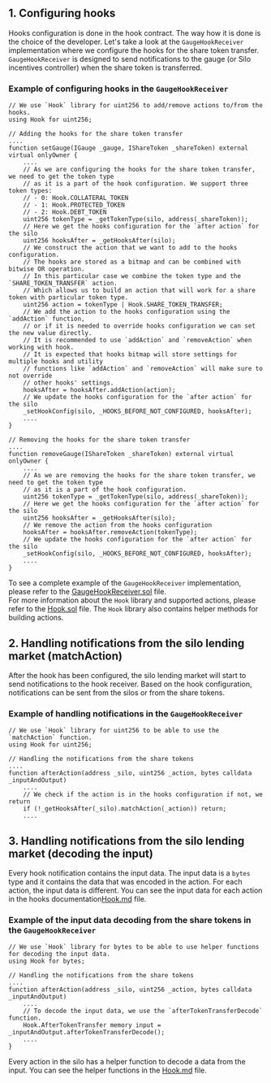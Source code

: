 ## 1. Configuring hooks
Hooks configuration is done in the hook contract. The way how it is done is the choice of the developer.
Let's take a look at the `GaugeHookReceiver` implementation where we configure the hooks for the share token transfer.
`GaugeHookReceiver` is designed to send notifications to the gauge (or Silo incentives controller) when the share token is transferred.

### Example of configuring hooks in the `GaugeHookReceiver`

```solidity
// We use `Hook` library for uint256 to add/remove actions to/from the hooks.
using Hook for uint256;

// Adding the hooks for the share token transfer
....
function setGauge(IGauge _gauge, IShareToken _shareToken) external virtual onlyOwner {
    ....
    // As we are configuring the hooks for the share token transfer, we need to get the token type
    // as it is a part of the hook configuration. We support three token types:
    // - 0: Hook.COLLATERAL_TOKEN
    // - 1: Hook.PROTECTED_TOKEN
    // - 2: Hook.DEBT_TOKEN
    uint256 tokenType = _getTokenType(silo, address(_shareToken));
    // Here we get the hooks configuration for the `after action` for the silo
    uint256 hooksAfter = _getHooksAfter(silo);
    // We construct the action that we want to add to the hooks configuration.
    // The hooks are stored as a bitmap and can be combined with bitwise OR operation.
    // In this particular case we combine the token type and the `SHARE_TOKEN_TRANSFER` action.
    // Which allows us to build an action that will work for a share token with particular token type.
    uint256 action = tokenType | Hook.SHARE_TOKEN_TRANSFER;
    // We add the action to the hooks configuration using the `addAction` function,
    // or if it is needed to override hooks configuration we can set the new value directly.
    // It is recommended to use `addAction` and `removeAction` when working with hook.
    // It is expected that hooks bitmap will store settings for multiple hooks and utility
    // functions like `addAction` and `removeAction` will make sure to not override
    // other hooks' settings.
    hooksAfter = hooksAfter.addAction(action);
    // We update the hooks configuration for the `after action` for the silo
    _setHookConfig(silo, _HOOKS_BEFORE_NOT_CONFIGURED, hooksAfter);
    ....
}

// Removing the hooks for the share token transfer
....
function removeGauge(IShareToken _shareToken) external virtual onlyOwner {
    ....
    // As we are removing the hooks for the share token transfer, we need to get the token type
    // as it is a part of the hook configuration.
    uint256 tokenType = _getTokenType(silo, address(_shareToken));
    // Here we get the hooks configuration for the `after action` for the silo
    uint256 hooksAfter = _getHooksAfter(silo);
    // We remove the action from the hooks configuration
    hooksAfter = hooksAfter.removeAction(tokenType);
    // We update the hooks configuration for the `after action` for the silo
    _setHookConfig(silo, _HOOKS_BEFORE_NOT_CONFIGURED, hooksAfter);
    ....
}
```
To see a complete example of the `GaugeHookReceiver` implementation, please refer to the [GaugeHookReceiver.sol](https://github.com/silo-finance/silo-contracts-v2/blob/develop/silo-core/contracts/utils/hook-receivers/gauge/GaugeHookReceiver.sol) file. \
For more information about the `Hook` library and supported actions, please refer to the [Hook.sol](https://github.com/silo-finance/silo-contracts-v2/blob/develop/silo-core/contracts/lib/Hook.sol) file.
The `Hook` library also contains helper methods for building actions.

## 2. Handling notifications from the silo lending market (matchAction)
After the hook has been configured, the silo lending market will start to send notifications to the hook receiver. Based on the hook configuration, notifications can be sent from the silos or from the share tokens.

### Example of handling notifications in the `GaugeHookReceiver`
```solidity
// We use `Hook` library for uint256 to be able to use the `matchAction` function.
using Hook for uint256;

// Handling the notifications from the share tokens
....
function afterAction(address _silo, uint256 _action, bytes calldata _inputAndOutput)
    ....
    // We check if the action is in the hooks configuration if not, we return
    if (!_getHooksAfter(_silo).matchAction(_action)) return;
    ....
```

## 3. Handling notifications from the silo lending market (decoding the input)
Every hook notification contains the input data. The input data is a `bytes` type and it contains the data that was encoded in the action. For each action, the input data is different. You can see the input data for each action in the hooks documentation[Hook.md](https://github.com/silo-finance/silo-contracts-v2/blob/develop/silo-core/docs/Hooks.md) file.

### Example of the input data decoding from the share tokens in the `GaugeHookReceiver`
```solidity
// We use `Hook` library for bytes to be able to use helper functions for decoding the input data.
using Hook for bytes;

// Handling the notifications from the share tokens
....
function afterAction(address _silo, uint256 _action, bytes calldata _inputAndOutput)
    ....
    // To decode the input data, we use the `afterTokenTransferDecode` function.
    Hook.AfterTokenTransfer memory input = _inputAndOutput.afterTokenTransferDecode();
    ....
}
```
Every action in the silo has a helper function to decode a data from the input. You can see the helper functions in the [Hook.md](https://github.com/silo-finance/silo-contracts-v2/blob/develop/silo-core/docs/Hooks.md) file.
